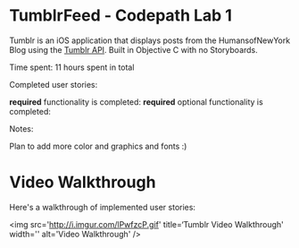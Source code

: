 # TumblrFeed - Codepath Lab 1


Tumblr is an iOS  application that displays posts from the HumansofNewYork Blog using the [Tumblr API](https://www.tumblr.com/docs/en/api/v2). Built in Objective C with no Storyboards.

Time spent: 11 hours spent in total

Completed user stories:

**required** functionality is completed:
**required** optional functionality is completed:

Notes:

Plan to add more color and graphics and fonts :)


# Video Walkthrough

Here's a walkthrough of implemented user stories:

<img src='http://i.imgur.com/lPwfzcP.gif' title=‘Tumblr Video Walkthrough' width='' alt='Video Walkthrough' />
